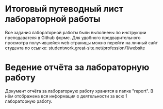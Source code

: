 # Итоговый путеводный лист лабораторной работы
Все задания лабораторной работы были выполнены по инструкции преподавателя в Github форме.
Для удобного предварительного просмотра получившейся web страницы можно перейти на личный сайт студента по ссылке: studentwork.great-site.net/profession/1/website

# Ведение отчёта за лабораторную работу
Документ отчёта за лабораторную работу хранится в папке "report".
В нём отображена вся информация о деятельности за всю 1 лабораторную работу.
